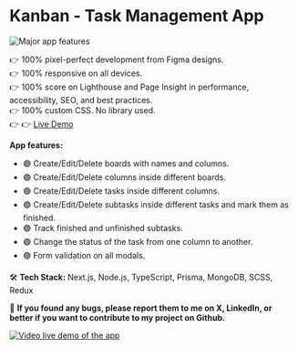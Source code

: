 # Kanban - Task Management App

![Major app features](https://i.ibb.co/HtZRLKy/8dxjr9.gif)

👉 100% pixel-perfect development from Figma designs.  
👉 100% responsive on all devices.  
👉 100% score on Lighthouse and Page Insight in performance, accessibility, SEO, and best practices.  
👉 100% custom CSS. No library used.  
👉 👉 [Live Demo]([https://lnkd.in/d3rKCzKX](https://markmaksi-kantask.vercel.app/))

**App features:**
- 🟣 Create/Edit/Delete boards with names and columns.
- 🟣 Create/Edit/Delete columns inside different boards.
- 🟣 Create/Edit/Delete tasks inside different columns.
- 🟣 Create/Edit/Delete subtasks inside different tasks and mark them as finished.
- 🟣 Track finished and unfinished subtasks.
- 🟣 Change the status of the task from one column to another.
- 🟣 Form validation on all modals.

🛠️ **Tech Stack:**
Next.js, Node.js, TypeScript, Prisma, MongoDB, SCSS, Redux

📜 **If you found any bugs, please report them to me on X, LinkedIn, or better if you want to contribute to my project on Github.**

[![Video live demo of the app](https://i.ibb.co/SmxMZFg/Screenshot-2024-01-28-221702.png)](http://www.youtube.com/watch?v=ubHhMjHQ7cs)
